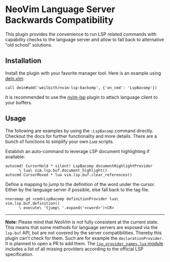 # NeoVim Language Server Backwards Compatibility

This plugin provides the convenience to run LSP related commands with capability
checks to the language server and allow to fall back to alternative "old school"
solutions.

## Installation

Install the plugin with your favorite manager tool. Here is an example using
[dein.vim](https://github.com/Shougo/dein.vim):

```vim
call dein#add('weilbith/nvim-lsp-backomp', {'on_cmd': 'LspBacomp'})
```

It is recommended to use the [nvim-lsp](https://github.com/neovim/nvim-lsp)
plugin to attach language client to your buffers.

## Usage

The following are examples by using the `:LspBacomp` command directly. Checkout
the docs for further functionality and more details. There are a bunch of
functions to simplify your own _Lua_ scripts.

Establish an auto-command to leverage LSP document highlighting if available:

```vim
autocmd! CursorHold * silent! LspBacomp documentHighlightProvider
      \ lua\ vim.lsp.buf.document_highlight()
autocmd CursorMoved * lua vim.lsp.buf.clear_references()
```

Define a mapping to jump to the definition of the word under the cursor. Either
by the language server if possible, else fall back to the tag file.

```vim
nnoremap gd <cmd>LspBacomp definitionProvider lua\ vim.lsp.buf.definition()
      \ execute\ 'tjump\ '.expand('<cword>')<CR>
```

---

**Note:**
Please mind that _NeoVim_ is not fully consistent at the current state. This
means that some methods for language servers are exposed via the `lsp-buf` API,
but are not covered by the server compatibilities. Thereby this plugin can't
check for them. Such are for example the `declarationProvider`. It is planned to
open a PR to add them. The [`lsp_provider_names.lua`
module](./lua/lsp_bacomp/lsp_provider_names.lua) includes a list of all missing
providers according to the official LSP specification.
